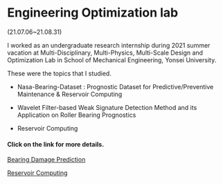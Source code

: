 # Engineering Optimization lab

(21.07.06~21.08.31)

I worked as an undergraduate research internship during 2021 summer vacation at Multi-Disciplinary, Multi-Physics, Multi-Scale Design and Optimization Lab in School of Mechanical Engineering, Yonsei University.

These were the topics that I studied.

- Nasa-Bearing-Dataset : Prognostic Dataset for Predictive/Preventive Maintenance  & Reservoir Computing
- Wavelet Filter-based Weak Signature Detection Method and its Application on Roller Bearing Prognostics

- Reservoir Computing

#### Click on the link for more details.

[Bearing Damage Prediction](https://github.com/guen-a-park/Engineering-Optimization-Lab/tree/main/Bearing%20Damage%20Prediction)

[Reservoir Computing]()


